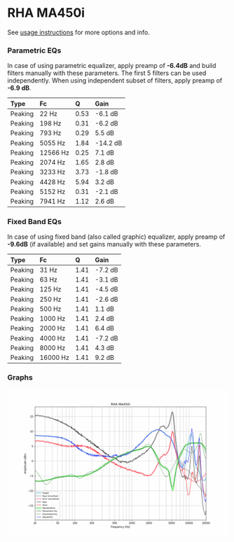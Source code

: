 # RHA MA450i
See [usage instructions](https://github.com/jaakkopasanen/AutoEq#usage) for more options and info.

### Parametric EQs
In case of using parametric equalizer, apply preamp of **-6.4dB** and build filters manually
with these parameters. The first 5 filters can be used independently.
When using independent subset of filters, apply preamp of **-6.9 dB**.

| Type    | Fc       |    Q | Gain     |
|:--------|:---------|:-----|:---------|
| Peaking | 22 Hz    | 0.53 | -6.1 dB  |
| Peaking | 198 Hz   | 0.31 | -6.2 dB  |
| Peaking | 793 Hz   | 0.29 | 5.5 dB   |
| Peaking | 5055 Hz  | 1.84 | -14.2 dB |
| Peaking | 12566 Hz | 0.25 | 7.1 dB   |
| Peaking | 2074 Hz  | 1.65 | 2.8 dB   |
| Peaking | 3233 Hz  | 3.73 | -1.8 dB  |
| Peaking | 4428 Hz  | 5.94 | 3.2 dB   |
| Peaking | 5152 Hz  | 0.31 | -2.1 dB  |
| Peaking | 7941 Hz  | 1.12 | 2.6 dB   |

### Fixed Band EQs
In case of using fixed band (also called graphic) equalizer, apply preamp of **-9.6dB**
(if available) and set gains manually with these parameters.

| Type    | Fc       |    Q | Gain    |
|:--------|:---------|:-----|:--------|
| Peaking | 31 Hz    | 1.41 | -7.2 dB |
| Peaking | 63 Hz    | 1.41 | -3.1 dB |
| Peaking | 125 Hz   | 1.41 | -4.5 dB |
| Peaking | 250 Hz   | 1.41 | -2.6 dB |
| Peaking | 500 Hz   | 1.41 | 1.1 dB  |
| Peaking | 1000 Hz  | 1.41 | 2.4 dB  |
| Peaking | 2000 Hz  | 1.41 | 6.4 dB  |
| Peaking | 4000 Hz  | 1.41 | -7.2 dB |
| Peaking | 8000 Hz  | 1.41 | 4.3 dB  |
| Peaking | 16000 Hz | 1.41 | 9.2 dB  |

### Graphs
![](./RHA%20MA450i.png)